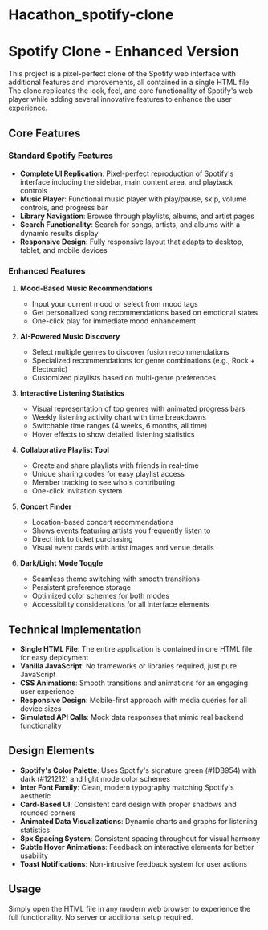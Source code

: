 # Hacathon_spotify-clone
# Spotify Clone - Enhanced Version

This project is a pixel-perfect clone of the Spotify web interface with additional features and improvements, all contained in a single HTML file. The clone replicates the look, feel, and core functionality of Spotify's web player while adding several innovative features to enhance the user experience.

## Core Features

### Standard Spotify Features

- **Complete UI Replication**: Pixel-perfect reproduction of Spotify's interface including the sidebar, main content area, and playback controls
- **Music Player**: Functional music player with play/pause, skip, volume controls, and progress bar
- **Library Navigation**: Browse through playlists, albums, and artist pages
- **Search Functionality**: Search for songs, artists, and albums with a dynamic results display
- **Responsive Design**: Fully responsive layout that adapts to desktop, tablet, and mobile devices

### Enhanced Features

1. **Mood-Based Music Recommendations**
   - Input your current mood or select from mood tags
   - Get personalized song recommendations based on emotional states
   - One-click play for immediate mood enhancement

2. **AI-Powered Music Discovery**
   - Select multiple genres to discover fusion recommendations
   - Specialized recommendations for genre combinations (e.g., Rock + Electronic)
   - Customized playlists based on multi-genre preferences

3. **Interactive Listening Statistics**
   - Visual representation of top genres with animated progress bars
   - Weekly listening activity chart with time breakdowns
   - Switchable time ranges (4 weeks, 6 months, all time)
   - Hover effects to show detailed listening statistics

4. **Collaborative Playlist Tool**
   - Create and share playlists with friends in real-time
   - Unique sharing codes for easy playlist access
   - Member tracking to see who's contributing
   - One-click invitation system

5. **Concert Finder**
   - Location-based concert recommendations
   - Shows events featuring artists you frequently listen to
   - Direct link to ticket purchasing
   - Visual event cards with artist images and venue details

6. **Dark/Light Mode Toggle**
   - Seamless theme switching with smooth transitions
   - Persistent preference storage
   - Optimized color schemes for both modes
   - Accessibility considerations for all interface elements

## Technical Implementation

- **Single HTML File**: The entire application is contained in one HTML file for easy deployment
- **Vanilla JavaScript**: No frameworks or libraries required, just pure JavaScript
- **CSS Animations**: Smooth transitions and animations for an engaging user experience
- **Responsive Design**: Mobile-first approach with media queries for all device sizes
- **Simulated API Calls**: Mock data responses that mimic real backend functionality

## Design Elements

- **Spotify's Color Palette**: Uses Spotify's signature green (#1DB954) with dark (#121212) and light mode color schemes
- **Inter Font Family**: Clean, modern typography matching Spotify's aesthetic
- **Card-Based UI**: Consistent card design with proper shadows and rounded corners
- **Animated Data Visualizations**: Dynamic charts and graphs for listening statistics
- **8px Spacing System**: Consistent spacing throughout for visual harmony
- **Subtle Hover Animations**: Feedback on interactive elements for better usability
- **Toast Notifications**: Non-intrusive feedback system for user actions

## Usage

Simply open the HTML file in any modern web browser to experience the full functionality. No server or additional setup required.



